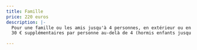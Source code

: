```yaml
---
title: Famille
price: 220 euros
description: |-
  Pour une famille ou les amis jusqu'à 4 personnes, en extérieur ou en studio
  30 € supplémentaires par personne au-delà de 4 (hormis enfants jusqu'à 2 ans)

---
```

